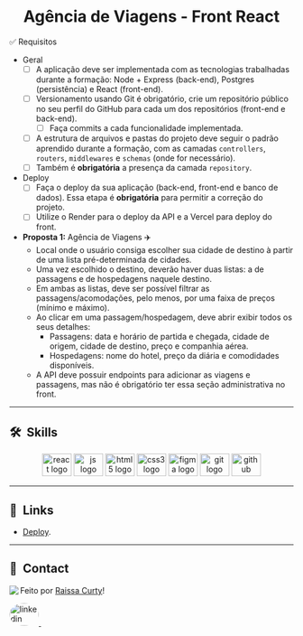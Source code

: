 <h1 align="center">Agência de Viagens - Front React </h1>

✅ Requisitos

- Geral
    - [ ]  A aplicação deve ser implementada com as tecnologias trabalhadas durante a formação: Node + Express (back-end), Postgres (persistência) e React (front-end).
    - [ ]  Versionamento usando Git é obrigatório, crie um repositório público no seu perfil do GitHub para cada um dos repositórios (front-end e back-end).
        - [ ]  Faça commits a cada funcionalidade implementada.
    - [ ]  A estrutura de arquivos e pastas do projeto deve seguir o padrão aprendido durante a formação, com as camadas `controllers`, `routers`, `middlewares` e `schemas` (onde for necessário).
    - [ ]  Também é **obrigatória** a presença da camada `repository`.
- Deploy
    - [ ]  Faça o deploy da sua aplicação (back-end, front-end e banco de dados). Essa etapa é **obrigatória** para permitir a correção do projeto.
    - [ ]  Utilize o Render para o deploy da API e a Vercel para deploy do front.
- **Proposta 1:** Agência de Viagens ✈️
    - Local onde o usuário consiga escolher sua cidade de destino à partir de uma lista pré-determinada de cidades.
    - Uma vez escolhido o destino, deverão haver duas listas: a de passagens e de hospedagens naquele destino.
    - Em ambas as listas, deve ser possível filtrar as passagens/acomodações, pelo menos, por uma faixa de preços (mínimo e máximo).
    - Ao clicar em uma passagem/hospedagem, deve abrir exibir todos os seus detalhes:
        - Passagens: data e horário de partida e chegada, cidade de origem, cidade de destino, preço e companhia aérea.
        - Hospedagens: nome do hotel, preço da diária e comodidades disponíveis.
    - A API deve possuir endpoints para adicionar as viagens e passagens, mas não é obrigatório ter essa seção administrativa no front.

<hr/>

## 🛠 &nbsp;Skills
<div align="center">
  <img src="https://cdn.jsdelivr.net/gh/devicons/devicon/icons/react/react-original.svg" height="40" width="52" alt="react logo"  />
  <img src="https://cdn.jsdelivr.net/gh/devicons/devicon/icons/javascript/javascript-original.svg" height="40" width="52" alt="js logo"  />
  <img src="https://cdn.jsdelivr.net/gh/devicons/devicon/icons/html5/html5-original.svg" height="40" width="52" alt="html5 logo"  />
  <img src="https://cdn.jsdelivr.net/gh/devicons/devicon/icons/css3/css3-original.svg" height="40" width="52" alt="css3 logo"  />
  <img src="https://cdn.jsdelivr.net/gh/devicons/devicon/icons/figma/figma-original.svg" height="40" width="52" alt="figma logo"   />        
  <img src="https://cdn.jsdelivr.net/gh/devicons/devicon/icons/git/git-original.svg" height="40" width="52" alt="git logo"  />
  <img src="https://cdn.jsdelivr.net/gh/devicons/devicon/icons/github/github-original.svg" height="40" width="52" alt="github logo" />                                   
</div>
<hr/>

## 🚀 &nbsp;Links

- [Deploy](https://projeto18-freela-front.vercel.app/).<br/>

<hr/>

## 💬 &nbsp;Contact
<img align="left" src="https://avatars.githubusercontent.com/curtyraissa?size=100">

Feito por [Raissa Curty](https://github.com/curtyraissa)!

<a href="https://www.linkedin.com/in/raissa-curty/" target="_blank">
    <img style="border-radius:50%;" src="https://raw.githubusercontent.com/maurodesouza/profile-readme-generator/master/src/assets/icons/social/linkedin/default.svg" width="52" height="40" alt="linkedin logo"  />
  </a>&nbsp;